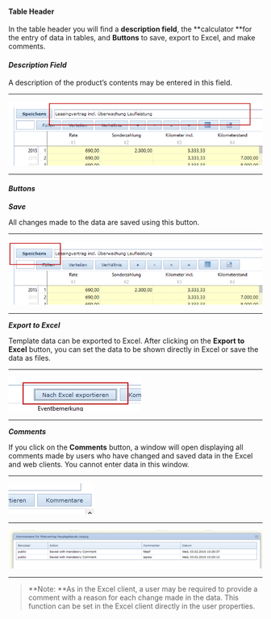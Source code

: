 #### Table Header

In the table header you will find a **description field**, the **calculator **for the entry of data in tables, and **Buttons** to save, export to Excel, and make comments. 

#### _Description Field_

A description of the product’s contents may be entered in this field.

---

![](/assets/wp4.png)

---

#### _Buttons_

_**Save**_

All changes made to the data are saved using this button.

---

![](/assets/wp5.png)

---

_**Export to Excel**_

Template data can be exported to Excel. After clicking on the **Export to Excel** button, you can set the data to be shown directly in Excel or save the data as files.

---

![](/assets/wp6.png)

---

_**Comments**_

If you click on the **Comments** button, a window will open displaying all comments made by users who have changed and saved data in the Excel and web clients. You cannot enter data in this window.

---

![](/assets/wp7.png)

---

![](/assets/wp8.png)

---

> **Note: **As in the Excel client, a user may be required to provide a comment with a reason for each change made in the data. This function can be set in the Excel client directly in the user properties.



